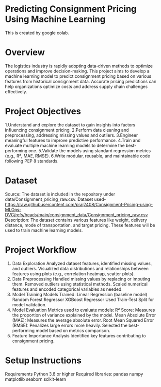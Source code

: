 # Predicting Consignment Pricing Using Machine Learning
This is created by google colab. 

# Overview
The logistics industry is rapidly adopting data-driven methods to optimize operations and improve decision-making. This project aims to develop a machine learning model to predict consignment pricing based on various features from historical consignment data. Accurate pricing predictions can help organizations optimize costs and address supply chain challenges effectively.
# Project Objectives
1.Understand and explore the dataset to gain insights into factors influencing consignment pricing.
2.Perform data cleaning and preprocessing, addressing missing values and outliers.
3.Engineer meaningful features to improve predictive performance.
4.Train and evaluate multiple machine learning models to determine the best-performing one.
5.Validate the models using standard regression metrics (e.g., R², MAE, RMSE).
6.Write modular, reusable, and maintainable code following PEP 8 standards.
# Dataset
Source: The dataset is included in the repository under data/Consignment_pricing_raw.csv.
Dataset used- https://raw.githubusercontent.com/praj2408/Consignment-Pricing-using-MLOps-DVC/refs/heads/main/consignment_data/Consignment_pricing_raw.csv  
Description: The dataset contains various features like weight, delivery distance, mode of transportation, and target pricing. These features will be used to train machine learning models.
# Project Workflow
1. Data Exploration
Analyzed dataset features, identified missing values, and outliers.
Visualized data distributions and relationships between features using plots (e.g., correlation heatmap, scatter plots).
2. Data Preprocessing
Handled missing values by replacing or imputing them.
Removed outliers using statistical methods.
Scaled numerical features and encoded categorical variables as needed.
3. Model Training
Models Trained:
Linear Regression (baseline model)
Random Forest Regressor
XGBoost Regressor
Used Train-Test Split for model validation.
4. Model Evaluation
Metrics used to evaluate models:
R² Score: Measures the proportion of variance explained by the model.
Mean Absolute Error (MAE): Measures the average absolute error.
Root Mean Squared Error (RMSE): Penalizes large errors more heavily.
Selected the best-performing model based on metrics comparison.
5. Feature Importance Analysis
Identified key features contributing to consignment pricing.
# Setup Instructions
Requirements
Python 3.8 or higher
Required libraries:
pandas
numpy
matplotlib
seaborn
scikit-learn
